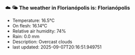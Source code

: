 ### ☁️ 🌤️  The weather in Florianópolis is: Florianópolis

- Temperature: 16.5°C
- On flesh: 16.14°C
- Relative air humidity: 74%
- Rain: 0.0 mm
- Description: Overcast clouds
- last updated: 2025-09-07T20:16:51.949751
